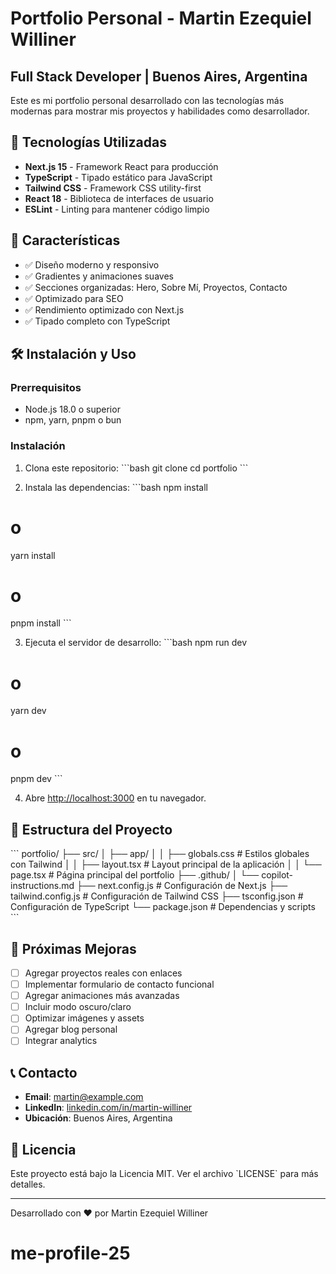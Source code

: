# Portfolio Personal - Martin Ezequiel Williner

## Full Stack Developer | Buenos Aires, Argentina

Este es mi portfolio personal desarrollado con las tecnologías más modernas para mostrar mis proyectos y habilidades como desarrollador.

## 🚀 Tecnologías Utilizadas

- **Next.js 15** - Framework React para producción
- **TypeScript** - Tipado estático para JavaScript
- **Tailwind CSS** - Framework CSS utility-first
- **React 18** - Biblioteca de interfaces de usuario
- **ESLint** - Linting para mantener código limpio

## 🎨 Características

- ✅ Diseño moderno y responsivo
- ✅ Gradientes y animaciones suaves
- ✅ Secciones organizadas: Hero, Sobre Mí, Proyectos, Contacto
- ✅ Optimizado para SEO
- ✅ Rendimiento optimizado con Next.js
- ✅ Tipado completo con TypeScript

## 🛠️ Instalación y Uso

### Prerrequisitos
- Node.js 18.0 o superior
- npm, yarn, pnpm o bun

### Instalación

1. Clona este repositorio:
\`\`\`bash
git clone <repository-url>
cd portfolio
\`\`\`

2. Instala las dependencias:
\`\`\`bash
npm install
# o
yarn install
# o
pnpm install
\`\`\`

3. Ejecuta el servidor de desarrollo:
\`\`\`bash
npm run dev
# o
yarn dev
# o
pnpm dev
\`\`\`

4. Abre [http://localhost:3000](http://localhost:3000) en tu navegador.

## 📁 Estructura del Proyecto

\`\`\`
portfolio/
├── src/
│   ├── app/
│   │   ├── globals.css      # Estilos globales con Tailwind
│   │   ├── layout.tsx       # Layout principal de la aplicación
│   │   └── page.tsx         # Página principal del portfolio
├── .github/
│   └── copilot-instructions.md
├── next.config.js           # Configuración de Next.js
├── tailwind.config.js       # Configuración de Tailwind CSS
├── tsconfig.json           # Configuración de TypeScript
└── package.json            # Dependencias y scripts
\`\`\`

## 🎯 Próximas Mejoras

- [ ] Agregar proyectos reales con enlaces
- [ ] Implementar formulario de contacto funcional
- [ ] Agregar animaciones más avanzadas
- [ ] Incluir modo oscuro/claro
- [ ] Optimizar imágenes y assets
- [ ] Agregar blog personal
- [ ] Integrar analytics

## 📞 Contacto

- **Email**: [martin@example.com](mailto:martin@example.com)
- **LinkedIn**: [linkedin.com/in/martin-williner](https://linkedin.com/in/martin-williner)
- **Ubicación**: Buenos Aires, Argentina

## 📄 Licencia

Este proyecto está bajo la Licencia MIT. Ver el archivo \`LICENSE\` para más detalles.

---

Desarrollado con ❤️ por Martin Ezequiel Williner
# me-profile-25
